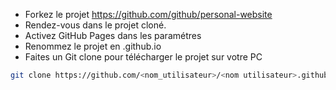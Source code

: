 * Forkez le projet https://github.com/github/personal-website
* Rendez-vous dans le projet cloné.
* Activez GitHub Pages dans les paramétres
* Renommez le projet en <votre pseudo>.github.io
* Faites un Git clone pour télécharger le projet sur votre PC
```bash
git clone https://github.com/<nom_utilisateur>/<nom utilisateur>.github.io
```
